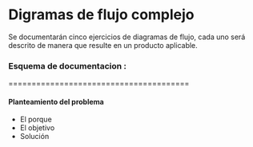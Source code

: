 # Digramas de flujo complejo

Se documentarán cinco ejercicios de diagramas de flujo, cada uno será descrito de manera que resulte en un producto aplicable.

### Esquema de documentacion :

=======================================

#### Planteamiento del problema
* El porque
* El objetivo
* Solución 

